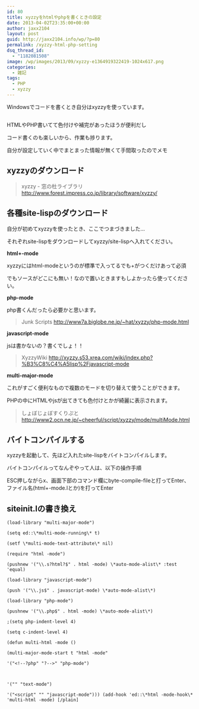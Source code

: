 ```yaml
---
id: 80
title: xyzzyをhtmlやphpを書くときの設定
date: 2013-04-02T23:35:00+00:00
author: jaxx2104
layout: post
guid: http://jaxx2104.info/wp/?p=80
permalink: /xyzzy-html-php-setting
dsq_thread_id:
  - "1182081508"
image: /wp/images/2013/09/xyzzy-e1364919322419-1024x617.png
categories:
  - 雑記
tags:
  - PHP
  - xyzzy
---
```

Windowsでコードを書くとき自分はxyzzyを使っています。

<img src="/images/2013/04/xyzzy-e1364919322419-1024x617.jpg" alt="" class="img-rounded alignnone size-large wp-image-113" />

HTMLやPHP書いてて色付けや補完があったほうが便利だし

コード書くのも楽しいから、作業も捗ります。

自分が設定していく中でまとまった情報が無くて手間取ったのでメモ

## xyzzyのダウンロード

> xyzzy - 窓の杜ライブラリ
> <a href="http://www.forest.impress.co.jp/library/software/xyzzy/">http://www.forest.impress.co.jp/library/software/xyzzy/</a>


<!--more-->

## 各種site-lispのダウンロード

自分が初めてxyzzyを使ったとき、ここでつまづきました&#8230;

それぞれsite-lispをダウンロードしてxyzzy/site-lispへ入れてください。

**html+-mode**

xyzzyにはhtml-modeというのが標準で入ってるでも+がつくだけあって必須

でもソースがどこにも無い！なので置いときますもしよかったら使ってください。

**php-mode**

php書くんだったら必要かと思います。


> Junk Scripts
> <a href="http://www7a.biglobe.ne.jp/~hat/xyzzy/php-mode.html">http://www7a.biglobe.ne.jp/~hat/xyzzy/php-mode.html</a>

**javascript-mode**

jsは書かないの？書くでしょ！！


> XyzzyWiki
> <a href="http://xyzzy.s53.xrea.com/wiki/index.php?%B3%C8%C4%A5lisp%2Fjavascript-mode">http://xyzzy.s53.xrea.com/wiki/index.php?%B3%C8%C4%A5lisp%2Fjavascript-mode</a>

**multi-major-mode**

これがすごく便利なもので複数のモードを切り替えて使うことができます。

PHPの中にHTMLやjsが出てきても色付けとかが綺麗に表示されます。


> しょぼじょぼすくりぷと
> <a href="http://www2.ocn.ne.jp/~cheerful/script/xyzzy/mode/multiMode.html">http://www2.ocn.ne.jp/~cheerful/script/xyzzy/mode/multiMode.html</a>


## バイトコンパイルする

xyzzyを起動して、先ほど入れたsite-lispをバイトコンパイルします。

バイトコンパイルってなんぞやって人は、以下の操作手順

ESC押しながらx、画面下部のコマンド欄にbyte-compile-fileと打ってEnter、ファイル名(html+-mode.lとか)を打ってEnter

## siteinit.lの書き換え

```
(load-library "multi-major-mode")

(setq ed::\*multi-mode-running\* t)

(setf \*multi-mode-text-attribute\* nil)

(require "html -mode")

(pushnew '("\\.s?html?$" . html -mode) \*auto-mode-alist\* :test 'equal)

(load-library "javascript-mode")

(push '("\\.js$" . javascript-mode) \*auto-mode-alist\*)

(load-library "php-mode")

(pushnew '("\\.php$" . html -mode) \*auto-mode-alist\*)

;(setq php-indent-level 4)

(setq c-indent-level 4)

(defun multi-html -mode ()

(multi-major-mode-start t "html -mode"

'("<!--?php" "?-->" "php-mode")



'("" "text-mode")

'("<script" "" "javascript-mode"))) (add-hook 'ed::\*html -mode-hook\* 'multi-html -mode) [/plain]
```
